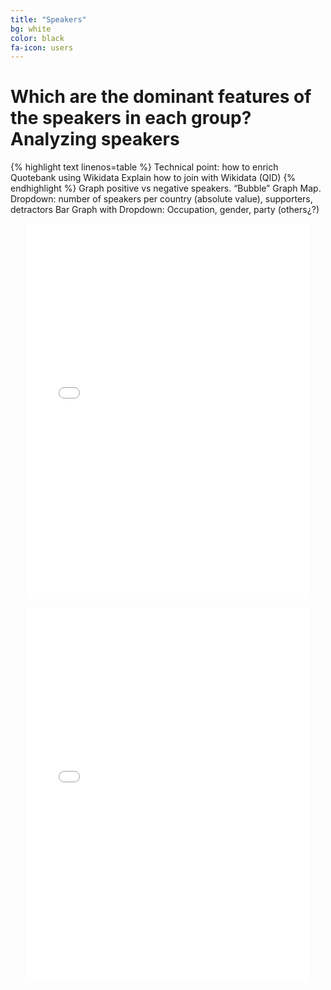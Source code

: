 ```yaml
---
title: "Speakers"
bg: white
color: black
fa-icon: users
---
```


# Which are the dominant features of the speakers in each group? Analyzing speakers
{% highlight text linenos=table %}
Technical point: how to enrich Quotebank using Wikidata
Explain how to join with Wikidata (QID)
{% endhighlight %}
Graph positive vs negative speakers. “Bubble”
Graph Map. Dropdown: number of speakers per country (absolute value), supporters, detractors
Bar Graph with Dropdown: Occupation, gender, party (others¿?)

<p align="center">
  <iframe style="margin:auto;display:block;" src="assets/fig_speakers_bubble.html" width="90%" height="600" frameborder="0" style="border:0" allowfullscreen></iframe>
</p>

<p align="center">
  <iframe style="margin:auto;display:block;" src="assets/fig_multiple.html" width="90%" height="600" frameborder="0" style="border:0" allowfullscreen></iframe>
</p>
